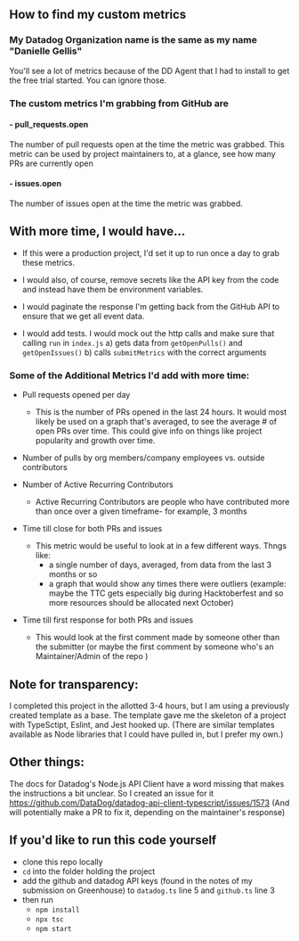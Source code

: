 ## How to find my custom metrics

### My Datadog Organization name is the same as my name "Danielle Gellis"

You'll see a lot of metrics because of the DD Agent that I had to install to get the free trial started. You can ignore those.

### **The custom metrics I'm grabbing from GitHub are**
#### - pull_requests.open 
The number of pull requests open at the time the metric was grabbed.
This metric can be used by project maintainers to, at a glance, see how many PRs are currently open
#### - issues.open
The number of issues open at the time the metric was grabbed.


## With more time, I would have...
- If this were a production project, I'd set it up to run once a day to grab these metrics.
- I would also, of course, remove secrets like the API key from the code and instead have them be environment variables.

- I would paginate the response I'm getting back from the GitHub API to ensure that we get all event data.
- I would add tests. I would mock out the http calls and make sure that calling `run` in `index.js` 
    a) gets data from `getOpenPulls()` and `getOpenIssues()`
    b) calls `submitMetrics` with the correct arguments


### Some of the Additional Metrics I'd add with more time:
- Pull requests opened per day

    - This is the number of PRs opened in the last 24 hours. It would most likely be used on a graph that's averaged, to see the average # of open PRs over time. This could give info on things like project popularity and growth over time.
- Number of pulls by org members/company employees vs. outside contributors
- Number of Active Recurring Contributors 
    - Active Recurring Contributors are people who have contributed more than once over a given timeframe- for example, 3 months
- Time till close for both PRs and issues
    - This metric would be useful to look at in a few different ways. Thngs like:
        - a single number of days, averaged, from data from the last 3 months or so
        - a graph that would show any times there were outliers (example: maybe the TTC gets especially big during Hacktoberfest and so more resources should be allocated next October)
- Time till first response for both PRs and issues
    - This would look at the first comment made by someone other than the submitter (or maybe the first comment by someone who's an Maintainer/Admin of the repo )

## Note for transparency:
I completed this project in the allotted 3-4 hours, but I am using a previously created template as a base. The template gave me the skeleton of a project with TypeSctipt, Eslint, and Jest hooked up. (There are similar templates available as Node libraries that I could have pulled in, but I prefer my own.)

## Other things:
The docs for Datadog's Node.js API Client have a word missing that makes the instructions a bit unclear. So I created an issue for it https://github.com/DataDog/datadog-api-client-typescript/issues/1573 
(And will potentially make a PR to fix it, depending on the maintainer's response)


## If you'd like to run this code yourself
- clone this repo locally
- `cd` into the folder holding the project
- add the github and datadog API keys (found in the notes of my submission on Greenhouse) to `datadog.ts` line 5 and `github.ts` line 3
- then run
    - `npm install`
    - `npx tsc`
    - `npm start`